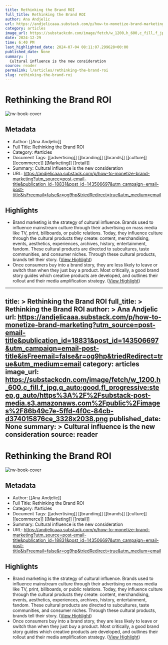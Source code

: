 ```yaml
---
title: Rethinking the Brand ROI
full_title: Rethinking the Brand ROI
author: Ana Andjelic
url: https://andjelicaaa.substack.com/p/how-to-monetize-brand-marketing?utm_source=post-email-title&publication_id=18831&post_id=143506697&utm_campaign=email-post-title&isFreemail=false&r=og9hp&triedRedirect=true&utm_medium=email
category: articles
image_url: https://substackcdn.com/image/fetch/w_1200,h_600,c_fill,f_jpg,q_auto:good,fl_progressive:steep,g_auto/https%3A%2F%2Fsubstack-post-media.s3.amazonaws.com%2Fpublic%2Fimages%2F86b49c7e-5ffd-4f0c-84cb-d374015876ce_3328x2038.png
date: 2024-12-29
time: 6:40 PM
last_highlighted_date: 2024-07-04 08:11:07.299628+00:00
published_date: None
summary: |
  Cultural influence is the new consideration
source: reader
permalink: l/articles/rethinking-the-brand-roi
slug: rethinking-the-brand-roi
---
```

# Rethinking the Brand ROI

![rw-book-cover](https://substackcdn.com/image/fetch/w_1200,h_600,c_fill,f_jpg,q_auto:good,fl_progressive:steep,g_auto/https%3A%2F%2Fsubstack-post-media.s3.amazonaws.com%2Fpublic%2Fimages%2F86b49c7e-5ffd-4f0c-84cb-d374015876ce_3328x2038.png)

## Metadata
- Author: [[Ana Andjelic]]
- Full Title: Rethinking the Brand ROI
- Category: #articles
- Document Tags: [[advertising]] [[branding]] [[brands]] [[culture]] [[ecommerce]] [[Marketing]] [[retail]] 
- Summary: Cultural influence is the new consideration
- URL: https://andjelicaaa.substack.com/p/how-to-monetize-brand-marketing?utm_source=post-email-title&publication_id=18831&post_id=143506697&utm_campaign=email-post-title&isFreemail=false&r=og9hp&triedRedirect=true&utm_medium=email

## Highlights
- Brand marketing is the strategy of cultural influence. Brands used to influence mainstream culture through their advertising on mass media like TV, print, billboards, or public relations. Today, they influence culture through the cultural products they create: content, merchandising, events, aesthetics, experiences, archives, history, entertainment, fandom. These cultural products are directed to subcultures, taste communities, and consumer niches. Through these cultural products, brands tell their story. ([View Highlight](https://read.readwise.io/read/01j1yckrtve51z3ntws8hqete1))
- Once consumers buy into a brand story, they are less likely to leave or switch than when they just buy a product. Most critically, a good brand story guides which creative products are developed, and outlines their rollout and their media amplification strategy. ([View Highlight](https://read.readwise.io/read/01j1ycr49dxwgfbyn3ryqtb2e1))


---
title: >
  Rethinking the Brand ROI
full_title: >
  Rethinking the Brand ROI
author: >
  Ana Andjelic
url: https://andjelicaaa.substack.com/p/how-to-monetize-brand-marketing?utm_source=post-email-title&publication_id=18831&post_id=143506697&utm_campaign=email-post-title&isFreemail=false&r=og9hp&triedRedirect=true&utm_medium=email
category: articles
image_url: https://substackcdn.com/image/fetch/w_1200,h_600,c_fill,f_jpg,q_auto:good,fl_progressive:steep,g_auto/https%3A%2F%2Fsubstack-post-media.s3.amazonaws.com%2Fpublic%2Fimages%2F86b49c7e-5ffd-4f0c-84cb-d374015876ce_3328x2038.png
published_date: None
summary: >
  Cultural influence is the new consideration
source: reader
---
# Rethinking the Brand ROI

![rw-book-cover](https://substackcdn.com/image/fetch/w_1200,h_600,c_fill,f_jpg,q_auto:good,fl_progressive:steep,g_auto/https%3A%2F%2Fsubstack-post-media.s3.amazonaws.com%2Fpublic%2Fimages%2F86b49c7e-5ffd-4f0c-84cb-d374015876ce_3328x2038.png)

## Metadata
- Author: [[Ana Andjelic]]
- Full Title: Rethinking the Brand ROI
- Category: #articles
- Document Tags: [[advertising]] [[branding]] [[brands]] [[culture]] [[ecommerce]] [[Marketing]] [[retail]] 
- Summary: Cultural influence is the new consideration
- URL: https://andjelicaaa.substack.com/p/how-to-monetize-brand-marketing?utm_source=post-email-title&publication_id=18831&post_id=143506697&utm_campaign=email-post-title&isFreemail=false&r=og9hp&triedRedirect=true&utm_medium=email

## Highlights
- Brand marketing is the strategy of cultural influence. Brands used to influence mainstream culture through their advertising on mass media like TV, print, billboards, or public relations. Today, they influence culture through the cultural products they create: content, merchandising, events, aesthetics, experiences, archives, history, entertainment, fandom. These cultural products are directed to subcultures, taste communities, and consumer niches. Through these cultural products, brands tell their story. ([View Highlight](https://read.readwise.io/read/01j1yckrtve51z3ntws8hqete1))
- Once consumers buy into a brand story, they are less likely to leave or switch than when they just buy a product. Most critically, a good brand story guides which creative products are developed, and outlines their rollout and their media amplification strategy. ([View Highlight](https://read.readwise.io/read/01j1ycr49dxwgfbyn3ryqtb2e1))


